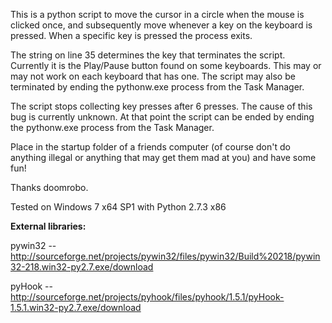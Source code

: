 This is a python script to move the cursor in a circle when the mouse is clicked once, and subsequently move whenever a key on the keyboard is pressed. When a specific key is pressed the process exits.

The string on line 35 determines the key that terminates the script. Currently it is the Play/Pause button found on some keyboards. This may or may not work on each keyboard that has one. The script may also be terminated by ending the pythonw.exe process from the Task Manager. 

The script stops collecting key presses after 6 presses. The cause of this bug is currently unknown. At that point the script can be ended by ending the pythonw.exe process from the Task Manager.


Place in the startup folder of a friends computer (of course don't do anything illegal or anything that may get them mad at you) and have some fun!

Thanks doomrobo.

Tested on Windows 7 x64 SP1 with Python 2.7.3 x86

**External libraries:**

pywin32 -- http://sourceforge.net/projects/pywin32/files/pywin32/Build%20218/pywin32-218.win32-py2.7.exe/download

pyHook -- http://sourceforge.net/projects/pyhook/files/pyhook/1.5.1/pyHook-1.5.1.win32-py2.7.exe/download